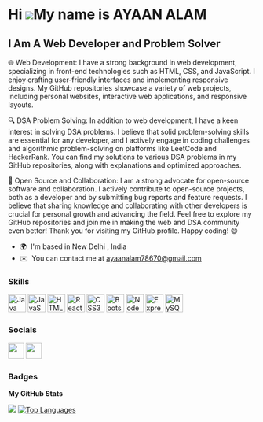 Hi ![](https://user-images.githubusercontent.com/18350557/176309783-0785949b-9127-417c-8b55-ab5a4333674e.gif)My name is AYAAN ALAM
==================================================================================================================================

I Am A Web Developer and Problem Solver
--------------------------------

🌐 Web Development: I have a strong background in web development, specializing in front-end technologies such as HTML, CSS, and JavaScript. I enjoy crafting user-friendly interfaces and implementing responsive designs. My GitHub repositories showcase a variety of web projects, including personal websites, interactive web applications, and responsive layouts.

🔍 DSA Problem Solving: In addition to web development, I have a keen interest in solving DSA problems. I believe that solid problem-solving skills are essential for any developer, and I actively engage in coding challenges and algorithmic problem-solving on platforms like LeetCode and HackerRank. You can find my solutions to various DSA problems in my GitHub repositories, along with explanations and optimized approaches. 

🚀 Open Source and Collaboration: I am a strong advocate for open-source software and collaboration. I actively contribute to open-source projects, both as a developer and by submitting bug reports and feature requests. I believe that sharing knowledge and collaborating with other developers is crucial for personal growth and advancing the field. Feel free to explore my GitHub repositories and join me in making the web and DSA community even better! Thank you for visiting my GitHub profile. Happy coding! 😄

*   🌍  I'm based in New Delhi , India
*   ✉️  You can contact me at [ayaanalam78670@gmail.com](mailto:ayaanalam78670@gmail.com) 
 ### Skills 
<p align="left">
<a href="https://www.oracle.com/java/" target="_blank" rel="noreferrer">
  <img src="https://raw.githubusercontent.com/danielcranney/readme-generator/main/public/icons/skills/java-colored.svg" width="36" height="36" alt="Java" /></a>
  
<a href="https://developer.mozilla.org/en-US/docs/Web/JavaScript" target="_blank" rel="noreferrer">
  <img src="https://raw.githubusercontent.com/danielcranney/readme-generator/main/public/icons/skills/javascript-colored.svg" width="36" height="36" alt="JavaScript" /></a>
  
<a href="https://developer.mozilla.org/en-US/docs/Glossary/HTML5" target="_blank" rel="noreferrer">
  <img src="https://raw.githubusercontent.com/danielcranney/readme-generator/main/public/icons/skills/html5-colored.svg" width="36" height="36" alt="HTML5" /></a>
<a href="https://reactjs.org/" target="_blank" rel="noreferrer">
  <img src="https://raw.githubusercontent.com/danielcranney/readme-generator/main/public/icons/skills/react-colored.svg" width="36" height="36" alt="React" /></a>
<a href="https://www.w3.org/TR/CSS/#css" target="_blank" rel="noreferrer">
  <img src="https://raw.githubusercontent.com/danielcranney/readme-generator/main/public/icons/skills/css3-colored.svg" width="36" height="36" alt="CSS3" /></a>
<a href="https://getbootstrap.com/" target="_blank" rel="noreferrer">
 <img src="https://raw.githubusercontent.com/danielcranney/readme-generator/main/public/icons/skills/bootstrap-colored.svg" width="36" height="36" alt="Bootstrap" /></a>
<a href="https://nodejs.org/en/" target="_blank" rel="noreferrer">
  <img src="https://raw.githubusercontent.com/danielcranney/readme-generator/main/public/icons/skills/nodejs-colored.svg" width="36" height="36" alt="NodeJS" /></a>
<a href="https://expressjs.com/" target="_blank" rel="noreferrer">
  <img src="https://raw.githubusercontent.com/danielcranney/readme-generator/main/public/icons/skills/express-colored-dark.svg" width="36" height="36" alt="Express" /></a>
<a href="https://www.mysql.com/" target="_blank" rel="noreferrer">
  <img src="https://raw.githubusercontent.com/danielcranney/readme-generator/main/public/icons/skills/mysql-colored.svg" width="36" height="36" alt="MySQL" /></a>
</p>
                    
  ### Socials
                  
                  
  <p align="left">
                          
   <a href="https://www.github.com/ayaan07alam" target="_blank" rel="noreferrer">
                      <img src="https://raw.githubusercontent.com/danielcranney/readme-generator/main/public/icons/socials/github-dark.svg" width="32" height="32" /></a>
                        
   <a href="https://www.linkedin.com/in/ayaan07alam" target="_blank" rel="noreferrer">
                      <img src="https://raw.githubusercontent.com/danielcranney/readme-generator/main/public/icons/socials/linkedin.svg" width="32" height="32" /></a></p>
                      
   ### Badges
   
   
   <b>My GitHub Stats</b>
   <a href="http://www.github.com/ayaan07alam">
                      
  <img src="https://github-readme-streak-stats.herokuapp.com/?user=ayaan07alam&stroke=ffffff&background=000000&ring=ec4899&fire=ec4899&currStreakNum=ffffff&currStreakLabel=ec4899&sideNums=ffffff&sideLabels=ffffff&dates=ffffff&hide_border=true" /></a>
  <a href="https://github.com/ayaan07alam" align="left">
  <img src="https://github-readme-stats.vercel.app/api/top-langs/?username=ayaan07alam&langs_count=10&title_color=ec4899&text_color=ffffff&icon_color=ef4444&bg_color=000000&hide_border=true&locale=en&custom_title=Top%20%Languages" alt="Top Languages" /></a>
